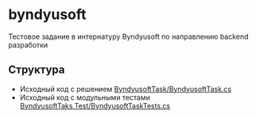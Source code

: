 # byndyusoft
Тестовое задание в интернатуру Byndyusoft по направлению backend разработки

## Структура
* Исходный код с решением [ByndyusoftTask/ByndyusoftTask.cs](https://github.com/ShumilinPavel/byndyusoft/blob/master/ByndyusoftTask/ByndyusoftTask.cs)
* Исходный код с модульными тестами [ByndyusoftTaks.Test/ByndyusoftTaskTests.cs](https://github.com/ShumilinPavel/byndyusoft/blob/master/ByndyusoftTaks.Test/ByndyusoftTaskTests.cs)

